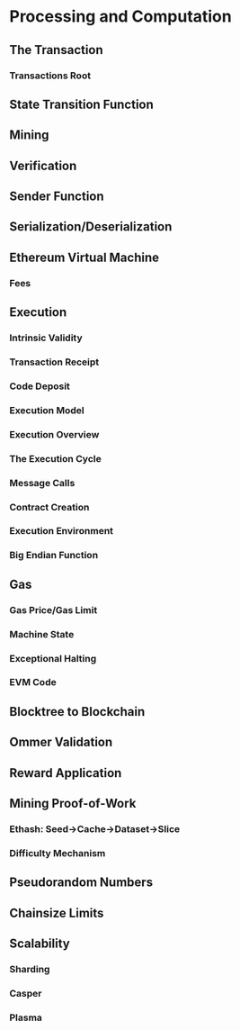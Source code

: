 # Processing and Computation

## The Transaction

### Transactions Root

## State Transition Function
## Mining
## Verification
## Sender Function
## Serialization/Deserialization
## Ethereum Virtual Machine
### Fees

## Execution
### Intrinsic Validity
### Transaction Receipt
### Code Deposit
### Execution Model
### Execution Overview
### The Execution Cycle
### Message Calls
### Contract Creation
### Execution Environment
### Big Endian Function

## Gas
### Gas Price/Gas Limit
### Machine State
### Exceptional Halting
### EVM Code

## Blocktree to Blockchain

## Ommer Validation

## Reward Application

## Mining Proof-of-Work
### Ethash: Seed->Cache->Dataset->Slice
### Difficulty Mechanism

## Pseudorandom Numbers

## Chainsize Limits

## Scalability
### Sharding
### Casper
### Plasma

